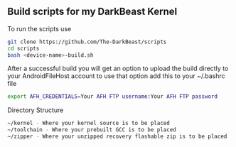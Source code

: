 ## Build scripts for my DarkBeast Kernel 

To run the scripts use 

```bash
git clone https://github.com/The-DarkBeast/scripts
cd scripts
bash <device-name>-build.sh
```

After a successful build you will get an option to upload the build directly to your AndroidFileHost account to use that option add this to your ~/.bashrc file 

```bash
export AFH_CREDENTIALS=Your AFH FTP username:Your AFH FTP password
```

Directory Structure 

```bash
~/kernel - Where your kernel source is to be placed 
~/toolchain - Where your prebuilt GCC is to be placed 
~/zipper - Where your unzipped recovery flashable zip is to be placed 
```
